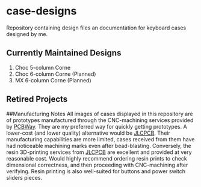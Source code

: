 # case-designs
Repository containing design files an documentation for keyboard cases designed by me. 
## Currently Maintained Designs
1. Choc 5-column Corne
2. Choc 6-column Corne (Planned)
3. MX 6-column Corne (Planned)
   
## Retired Projects

##Manufacturing Notes
All images of cases displayed in this repository are of prototypes manufactured through the CNC-machining services provided by [PCBWay](https://pcbway.com). They are my preferred way for quickly getting prototypes. A lower-cost (and lower quality) alternative would be [JLCPCB](https://jlcpcb.com). Their manufacturing capabilities are more limited, cases received from them have had noticeable machining marks even after bead-blasting. Conversely, the resin 3D-printing services from [JLCPCB](https://jlcpcb.com) are excellent and provided at very reasonable cost. Would highly recommend ordering resin prints to check dimensional correctness, and then proceeding with CNC-machining after verifying. Resin printing is also well-suited for buttons and power switch sliders pieces.
